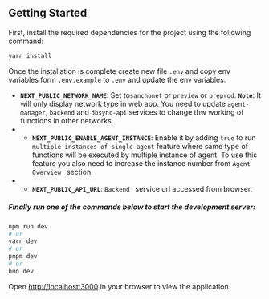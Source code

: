 ## Getting Started

First, install the required dependencies for the project using the following command:

```bash
yarn install
```

Once the installation is complete create new file `.env` and copy env variables form `.env.example` to `.env` and update the env variables.

-   **`NEXT_PUBLIC_NETWORK_NAME`**: Set to`sanchonet` or `preview` or `preprod`.
    **`Note`**: It will only display network type in web app. You need to update `agent-manager`, `backend` and `dbsync-api` services to change thw working of functions in other networks.
-   -   **`NEXT_PUBLIC_ENABLE_AGENT_INSTANCE`**: Enable it by adding `true` to run `multiple instances of single agent` feature where same type of functions will be executed by multiple instance of agent. To use this feature you also need to increase the instance number from `Agent Overview ` section.
-   -   **`NEXT_PUBLIC_API_URL`**: `Backend ` service url accessed from browser.

##### Finally run one of the commands below to start the development server:

```bash
npm run dev
# or
yarn dev
# or
pnpm dev
# or
bun dev
```

Open [http://localhost:3000](http://localhost:3000) in your browser to view the application.
